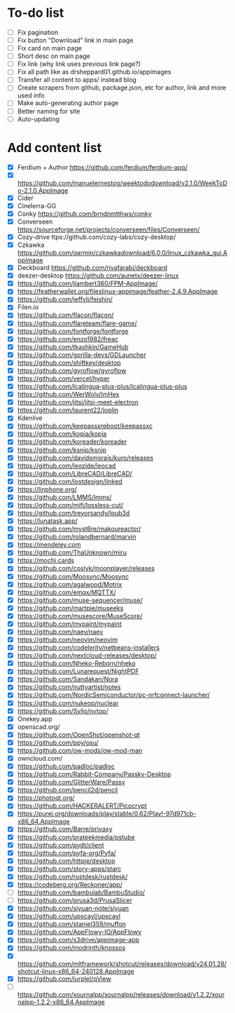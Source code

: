 # To-do list

- [ ] Fix pagination
- [ ] Fix button "Download" link in main page
- [ ] Fix card on main page
- [ ] Short desc on main page
- [ ] Fix link (why link uses previous link page?)
- [ ] Fix all path like as drsheppard01.github.io/appimages
- [ ] Transfer all content to apps/ instead blog
- [ ] Create scrapers from github, package.json, etc for author, link and more used info
- [ ] Make auto-generating author page
- [ ] Better naming for site
- [ ] Auto-updating

# Add content list
- [x] Ferdium + Author https://github.com/ferdium/ferdium-app/
- [x] https://github.com/manuelernestog/weektododownload/v2.1.0/WeekToDo-2.1.0.AppImage
- [x] Cider
- [x] Cinelerra-GG
- [x] Conky https://github.com/brndnmtthws/conky
- [x] Converseen https://sourceforge.net/projects/converseen/files/Converseen/
- [x] Cozy-drive ttps://github.com/cozy-labs/cozy-desktop/
- [x] Czkawka https://github.com/qarmin/czkawkadownload/6.0.0/linux_czkawka_gui.AppImage
- [x] Deckboard https://github.com/rivafarabi/deckboard
- [x] deezer-desktop https://github.com/aunetx/deezer-linux
- [x] https://github.com/jlambert360/FPM-AppImage/
- [x] https://featherwallet.org/fileslinux-appimage/feather-2.4.9.AppImage
- [x] https://github.com/jeffvli/feishin/
- [x] Filen.io
- [x] https://github.com/flacon/flacon/
- [x] https://github.com/flareteam/flare-game/
- [x] https://github.com/fontforge/fontforge
- [x] https://github.com/enzo1982/freac
- [x] https://github.com/tkashkin/GameHub
- [x] https://github.com/gorilla-devs/GDLauncher
- [x] https://github.com/shiftkey/desktop
- [x] https://github.com/gyroflow/gyroflow
- [x] https://github.com/vercel/hyper
- [x] https://github.com/Icalingua-plus-plus/Icalingua-plus-plus
- [x] https://github.com/WerWolv/ImHex
- [x] https://github.com/jitsi/jitsi-meet-electron
- [x] https://github.com/laurent22/joplin
- [x] Kdenlive
- [x] https://github.com/keepassxreboot/keepassxc
- [x] https://github.com/kopia/kopia
- [x] https://github.com/koreader/koreader
- [x] https://github.com/ksnip/ksnip
- [x] https://github.com/davidsmorais/kuro/releases
- [x] https://github.com/leozide/leocad
- [x] https://github.com/LibreCAD/LibreCAD/
- [x] https://github.com/lostdesign/linked
- [x] https://linphone.org/
- [x] https://github.com/LMMS/lmms/
- [x] https://github.com/mifi/lossless-cut/
- [x] https://github.com/trevorsandy/lpub3d
- [x] https://lunatask.app/
- [x] https://github.com/myst6re/makoureactor/
- [x] https://github.com/rolandbernard/marvin
- [x] https://mendeley.com
- [x] https://github.com/ThaUnknown/miru
- [x] https://mochi.cards
- [x] https://github.com/coslyk/moonplayer/releases
- [x] https://github.com/Moosync/Moosync
- [x] https://github.com/agalwood/Motrix
- [x] https://github.com/emqx/MQTTX/
- [x] https://github.com/muse-sequencer/muse/
- [x] https://github.com/martpie/museeks
- [x] https://github.com/musescore/MuseScore/
- [x] https://github.com/mypaint/mypaint
- [x] https://github.com/naev/naev
- [x] https://github.com/neovim/neovim
- [x] https://github.com/codelerity/netbeans-installers
- [x] https://github.com/nextcloud-releases/desktop/
- [x] https://github.com/Nheko-Reborn/nheko
- [x] https://github.com/Lunarequest/NightPDF
- [x] https://github.com/Sandakan/Nora
- [x] https://github.com/nuttyartist/notes
- [x] https://github.com/NordicSemiconductor/pc-nrfconnect-launcher/
- [x] https://github.com/nukeop/nuclear
- [x] https://github.com/Syllo/nvtop/
- [x] Onekey.app
- [x] openscad.org/
- [x] https://github.com/OpenShot/openshot-qt
- [x] https://github.com/ppy/osu/
- [x] https://github.com/ow-mods/ow-mod-man
- [x] owncloud.com/
- [x] https://github.com/padloc/padloc
- [x] https://github.com/Rabbit-Company/Passky-Desktop
- [x] https://github.com/GlitterWare/Passy
- [x] https://github.com/pencil2d/pencil
- [x] https://photoqt.org/
- [x] https://github.com/HACKERALERT/Picocrypt
- [x] https://purei.org/downloads/play/stable/0.62/Play!-97d971cb-x86_64.AppImage
- [x] https://github.com/Barre/privaxy
- [x] https://github.com/prateekmedia/pstube
- [x] https://github.com/pydt/client
- [x] https://github.com/pyfa-org/Pyfa/
- [x] https://github.com/httpie/desktop
- [x] https://github.com/story-apps/starc
- [x] https://github.com/rustdesk/rustdesk/
- [x] https://codeberg.org/Reckoner/app/
- [ ] https://github.com/bambulab/BambuStudio/
- [ ] https://github.com/prusa3d/PrusaSlicer
- [x] https://github.com/siyuan-note/siyuan
- [x] https://github.com/upscayl/upscayl
- [x] https://github.com/staniel359/muffon
- [x] https://github.com/AppFlowy-IO/AppFlowy
- [x] https://github.com/s3drive/appimage-app
- [x] https://github.com/modrinth/knossos
- [x] https://github.com/mltframework/shotcut/releases/download/v24.01.28/shotcut-linux-x86_64-240128.AppImage
- [x] https://github.com/jurplel/qView
- [ ] https://github.com/xournalpp/xournalpp/releases/download/v1.2.2/xournalpp-1.2.2-x86_64.AppImage
